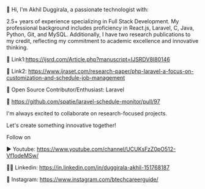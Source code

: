 
👋 Hi, I'm Akhil Duggirala, a passionate technologist with:

2.5+ years of experience specializing in Full Stack Development. 
My professional background includes proficiency in React.js, Laravel, C, Java, Python, Git, and MySQL. Additionally, I have two research publications to my credit, reflecting my commitment to academic excellence and innovative thinking.

📃 Link1:https://ijsrd.com/Article.php?manuscript=IJSRDV8I80146

📃 Link2: https://www.ijraset.com/research-paper/php-laravel-a-focus-on-customization-and-schedule-job-management

🌟 Open Source Contributor/Enthusiast: Laravel

🔗 https://github.com/spatie/laravel-schedule-monitor/pull/97

I'm always excited to collaborate on research-focused projects. 

Let's create something innovative together!

Follow on

▶  Youtube: https://www.youtube.com/channel/UCUKsFzZ0pO512-Vf1odeMSw/

👩‍🏫 Linkedin: https://in.linkedin.com/in/duggirala-akhil-151768187

🎴 Instagram: https://www.instagram.com/btechcareerguide/


<!---
AKHIL-882/AKHIL-882 is a ✨ special ✨ repository because its `README.md` (this file) appears on your GitHub profile.
You can click the Preview link to take a look at your changes.
--->

